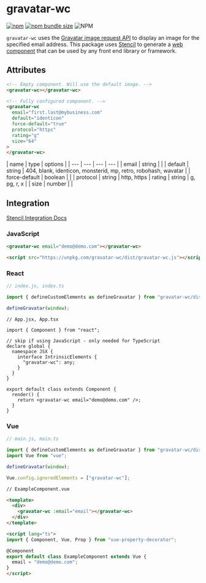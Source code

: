 # gravatar-wc

[![npm](https://img.shields.io/npm/v/gravatar-wc.svg?style=plastic)](https://www.npmjs.com/package/gravatar-wc)
[![npm bundle size](https://img.shields.io/bundlephobia/minzip/gravatar-wc.svg?label=size&style=plastic)](https://bundlephobia.com/result?p=gravatar-wc)
![NPM](https://img.shields.io/npm/l/gravatar-wc.svg?style=plastic)

`gravatar-wc` uses the [Gravatar image request API](https://en.gravatar.com/site/implement/images/) to display an image for the specified email address. This package uses [Stencil](https://stenciljs.com/) to generate a [web component](https://developer.mozilla.org/en-US/docs/Web/Web_Components) that can be used by any front end library or framework.

## Attributes

``` html
<!-- Empty component. Will use the default image. -->
<gravatar-wc></gravatar-wc>

<!-- Fully configured component. -->
<gravatar-wc
  email="first.last@mybusiness.com"
  default="identicon"
  force-default="true"
  protocol="https"
  rating="g"
  size="64"
>
</gravatar-wc>
```

| name | type | options |
| --- | --- | --- | --- |
| email | string |  |
| default | string | 404, blank, identicon, monsterid, mp, retro, robohash, wavatar |
| force-default | boolean |  |
| protocol | string | http, https
| rating | string | g, pg, r, x |
| size | number |  |

## Integration

[Stencil Integration Docs](https://stenciljs.com/docs/overview)

### JavaScript

``` html
<gravatar-wc email="demo@demo.com"></gravatar-wc>

<script src="https://unpkg.com/gravatar-wc/dist/gravatar-wc.js"></script>
```

### React

``` ts
// index.js, index.ts

import { defineCustomElements as defineGravatar } from "gravatar-wc/dist/loader";

defineGravatar(window);
```

``` tsx
// App.jsx, App.tsx

import { Component } from "react";

// skip if using JavaScript - only needed for TypeScript
declare global {
  namespace JSX {
    interface IntrinsicElements {
      "gravatar-wc": any;
    }
  }
}

export default class extends Component {
  render() {
    return <gravatar-wc email="demo@demo.com" />;
  }
}
```

### Vue

``` ts
// main.js, main.ts

import { defineCustomElements as defineGravatar } from "gravatar-wc/dist/loader";
import Vue from "vue";

defineGravatar(window);

Vue.config.ignoredElements = ["gravatar-wc"];
```

``` html
// ExampleComponent.vue

<template>
  <div>
    <gravatar-wc :email="email"></gravatar-wc>
  </div>
</template>

<script lang="ts">
import { Component, Vue, Prop } from "vue-property-decorator";

@Component
export default class ExampleComponent extends Vue {
  email = "demo@demo.com";
}
</script>
```
